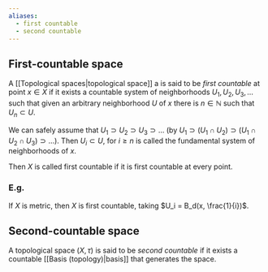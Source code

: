 ```yaml
---
aliases:
  - first countable
  - second countable
---
```

## First-countable space

A [[Topological spaces|topological space]] a is said to be _first countable_ at point $x \in X$ if it exists a countable system of neighborhoods $U_1, U_2, U_3, \dots$ such that given an arbitrary neighborhood $U$ of $x$ there is $n\in \mathbb{N}$ such that $U_n \subset U$.

We can safely assume that $U_1 \supset U_2 \supset U_3 \supset \dots$ (by $U_1 \supset (U_1 \cap U_2)\supset (U_1\cap U_2 \cap U_3) \supset \dots$). Then $U_i \subset U$, for $i\ge n$ is called the fundamental system of neighborhoods of $x$.

Then $X$ is called first countable if it is first countable at every point.

### E.g.

If $X$ is metric, then $X$ is first countable, taking $U_i = B_d(x, \frac{1}{i})$.
##  Second-countable space
A topological space $(X, \tau)$ is said to be _second countable_ if it exists a countable [[Basis (topology)|basis]] that generates the space.